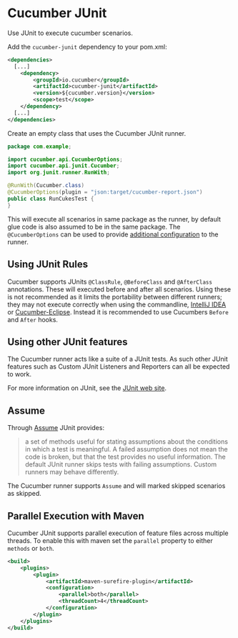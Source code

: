 Cucumber JUnit 
==============

Use JUnit to execute cucumber scenarios.

Add the `cucumber-junit` dependency to your pom.xml:

```xml
<dependencies>
  [...]
    <dependency>
        <groupId>io.cucumber</groupId>
        <artifactId>cucumber-junit</artifactId>
        <version>${cucumber.version}</version>
        <scope>test</scope>
    </dependency>
  [...]
</dependencies>
```

Create an empty class that uses the Cucumber JUnit runner.

```java
package com.example;

import cucumber.api.CucumberOptions;
import cucumber.api.junit.Cucumber;
import org.junit.runner.RunWith;

@RunWith(Cucumber.class)
@CucumberOptions(plugin = "json:target/cucumber-report.json")
public class RunCukesTest {
}
```

This will execute all scenarios in same package as the runner, by default glue code is also assumed to be in the same 
package. The `@CucumberOptions` can be used to provide
[additional configuration](https://docs.cucumber.io/cucumber/api/#list-configuration-options) to the runner. 


## Using JUnit Rules ##

Cucumber supports JUnits `@ClassRule`, `@BeforeClass` and `@AfterClass` annotations. These will executed before and 
after all scenarios. Using these is not recommended as it limits the portability between different runners; they may not
execute correctly when using the commandline, [IntelliJ IDEA](https://www.jetbrains.com/help/idea/cucumber.html) or
[Cucumber-Eclipse](https://github.com/cucumber/cucumber-eclipse). Instead it is recommended to use Cucumbers `Before` 
and `After` hooks.

## Using other JUnit features ##

The Cucumber runner acts like a suite of a JUnit tests. As such other JUnit features such as Custom JUnit 
Listeners and Reporters can all be expected to work.

For more information on JUnit, see the [JUnit web site](http://www.junit.org).

## Assume ## 

Through [Assume](https://junit.org/junit4/javadoc/4.12/org/junit/Assume.html) JUnit provides: 

> a set of methods useful for stating assumptions about the conditions in which a test is meaningful. A failed 
assumption does not mean the code is broken, but that the test provides no useful information. The default JUnit 
runner skips tests with failing assumptions. Custom runners may behave differently. 

The Cucumber runner supports `Assume` and will marked skipped scenarios as skipped.

## Parallel Execution with Maven ##

Cucumber JUnit supports parallel execution of feature files across multiple threads. To enable this with maven set the 
`parallel` property to either `methods` or `both`.

```xml
<build>
    <plugins>
        <plugin>
            <artifactId>maven-surefire-plugin</artifactId>
            <configuration>
                <parallel>both</parallel>
                <threadCount>4</threadCount>
            </configuration>
        </plugin>
    </plugins>
</build>
```
